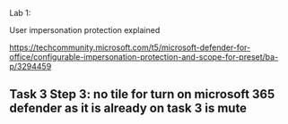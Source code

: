 Lab 1:

User impersonation protection explained

https://techcommunity.microsoft.com/t5/microsoft-defender-for-office/configurable-impersonation-protection-and-scope-for-preset/ba-p/3294459


Task 3 Step 3: no tile for turn on microsoft 365 defender as it is already on task 3 is mute
---
